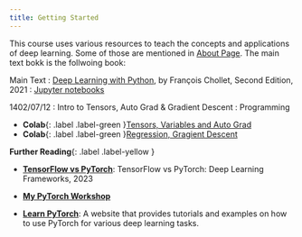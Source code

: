 ```yaml
---
title: Getting Started
---
```


This course uses various resources to teach the concepts and applications of deep learning. Some of those are mentioned in [About Page](about.md). The main text bokk is the follwoing book:

Main Text
: [Deep Learning with Python](https://fumdrive.um.ac.ir/index.php/s/tbdbtwzCkqbMoGD), by François Chollet, Second Edition, 2021
   : [Jupyter notebooks](https://github.com/fchollet/deep-learning-with-python-notebooks)

1402/07/12
: Intro to Tensors, Auto Grad & Gradient Descent
  : Programming

- **Colab**{: .label .label-green }[Tensors, Variables and Auto Grad](https://colab.research.google.com/github/fum-cs/dl/blob/main/code/01_Auto_Grad.ipynb)
- **Colab**{: .label .label-green }[Regression, Gragient Descent](https://colab.research.google.com/github/fum-cs/dl/blob/main/code/02_Regression_Gradient_Descent.ipynb)

**Further Reading**{: .label .label-yellow }
* [**TensorFlow vs PyTorch**](https://www.knowledgehut.com/blog/data-science/pytorch-vs-tensorflow): TensorFlow vs PyTorch: Deep Learning Frameworks, 2023

* [**My PyTorch Workshop**](https://mamintoosi.github.io/slides/topics/DL-HSU/DeepLearning-Workshop-ESLA2022.html#/)

* [**Learn PyTorch**](https://www.learnpytorch.io/): A website that provides tutorials and examples on how to use PyTorch for various deep learning tasks.

